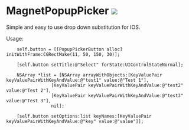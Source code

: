 MagnetPopupPicker <img src="https://travis-ci.org/ufukk/MagnetPopupPicker.svg?branch=master" />
=================

Simple and easy to use drop down substitution for IOS.


Usage: 

        self.button = [[PopupPickerButton alloc] initWithFrame:CGRectMake(11, 50, 150, 30)];

        [self.button setTitle:@"Select" forState:UIControlStateNormal];
    
        NSArray *list = [NSArray arrayWithObjects:[KeyValuePair keyValuePairWithKeyAndValue:@"test1" value:@"Test 1"],
                     [KeyValuePair keyValuePairWithKeyAndValue:@"test2" value:@"Test 2"],
                     [KeyValuePair keyValuePairWithKeyAndValue:@"test3" value:@"Test 3"],
                     nil];
    
        [self.button setOptions:list keyNames:[KeyValuePair keyValuePairWithKeyAndValue:@"key" value:@"value"]];
